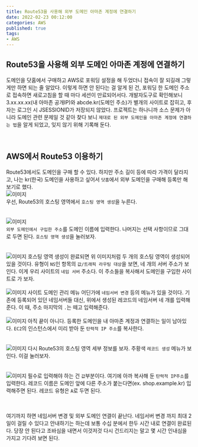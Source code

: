 ```yaml
---
title: Route53을 사용해 외부 도메인 아마존 계정에 연결하기   
date: 2022-02-23 00:12:00
categories: AWS 
published: true 
tags:
- AWS  
---
```


## Route53을 사용해 외부 도메인 아마존 계정에 연결하기     

도메인을 닷홈에서 구매하고 AWS로 포워딩 설정을 해 두었더니 접속이 잘 되길래 그렇게만 하면 되는 줄 알았다. 이렇게 하면 안 된다는 걸 알게 된 건, 포워딩 한 도메인 주소로 접속하면 새로고침을 할 때 마다 세션이 만료되어서다. 개발자도구로 확인해보니 3.xx.xx.xx(내 아마존 공개IP)와 abcde.kr(도메인 주소)가 별개의 사이트로 잡히고, 후자는 로그인 시 JSESSIONID가 저장되지 않았다. 프로젝트는 하나니까 소스 문제가 아니라 도메인 관련 문제일 것 같아 찾다 보니 `제대로 된 외부 도메인을 아마존 계정에 연결하는 법`을 알게 되었고, 잊지 않기 위해 기록해 둔다. 


<br/>

## AWS에서 Route53 이용하기  
Route53에서도 도메인을 구매 할 수 있다. 하지만 주소 길이 등에 따라 가격이 달라지고, 나는 kr(한국) 도메인을 사용하고 싶어서 `닷홈`에서 외부 도메인을 구매해 등록만 해 보기로 했다.  
![이미지](https://i.imgur.com/vCB54oY.png)  
우선, Route53의 호스팅 영역에서 `호스팅 영역 생성`을 누른다.  
<br />  
![이미지](https://i.imgur.com/pNPzvDI.png)  
`외부 도메인에서 구입한 주소`를 도메인 이름에 입력한다. 나머지는 선택 사항이므로 그대로 두면 된다. `호스팅 영역 생성`을 눌러보자.  
<br />  
![이미지](https://i.imgur.com/GJJ8vvi.png) 
호스팅 영역 생성이 완료되면 위 이미지처럼 두 개의 호스팅 영역이 생성되어 있을 것이다. 유형이 `NS`인 항목의 `값/트래픽 라우팅 대상`을 보면, 네 개의 서버 주소가 보인다. 이게 우리 사이트의 `네임 서버` 주소다. 이 주소들을 복사해서 도메인을 구입한 사이트로 가 보자.  
<br />
![이미지](https://i.imgur.com/Gdwk2G9.png) 
사이트 도메인 관리 메뉴 어딘가에 `네임서버 변경` 등의 메뉴가 있을 것이다. 기존에 등록되어 있던 네임서버들 대신, 위에서 생성된 레코드의 네임서버 네 개를 입력해준다. 이 때, 주소 마지막의 `.`는 떼고 입력해준다. 
<br />  
![이미지](https://i.imgur.com/no0WZY5.png) 
아직 끝이 아니다. 등록한 도메인을 내 아마존 계정과 연결하는 일이 남아있다. `EC2`의 인스턴스에서 미리 받아 둔 `탄력적 IP 주소`를 복사한다.   
<br />  
![이미지](https://i.imgur.com/utW5BQG.png)
다시 Route53의 호스팅 영역 세부 정보를 보자. 주황색 `레코드 생성` 메뉴가 보인다. 이걸 눌러보자.  
<br />  
![이미지](https://i.imgur.com/ki8PbrG.png)
필수로 입력해야 하는 건 `값`부분이다. 여기에 아까 복사해 둔 `탄력적 IP주소`를 입력한다. 레코드 이름은 도메인 앞에 다른 주소가 붙는다면(ex. shop.example.kr) 입력해주면 된다. 레코드 유형은 `A`로 두면 된다.  

<br />
<br />
여기까지 하면 네임서버 변경 및 외부 도메인 연결이 끝난다. 네임서버 변경 까지 최대 2일이 걸릴 수 있다고 안내하기는 하는데 보통 수십 분에서 한두 시간 내로 연결이 완료된다. 당장 안 된다고 조바심을 내면서 이것저것 다시 건드리지는 말고 몇 시간 인내심을 가지고 기다려 보면 된다. 
